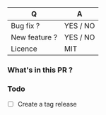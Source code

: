 | Q | A
| --- | ---
| Bug fix ? | YES / NO
| New feature ? | YES / NO
| Licence | MIT


### What's in this PR ?


### Todo
- [ ] Create a tag release